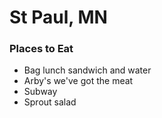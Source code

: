 # St Paul, MN

### Places to Eat
- Bag lunch sandwich and water
- Arby's we've got the meat
- Subway
- Sprout salad
